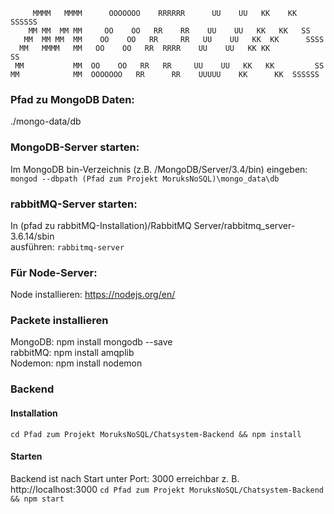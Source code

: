 ```
     MMMM   MMMM      OOOOOOO    RRRRRR      UU    UU   KK    KK  SSSSSS
    MM MM  MM MM     OO    OO   RR    RR    UU    UU   KK   KK   SS
   MM  MM MM  MM    OO    OO   RR     RR   UU    UU   KK  KK      SSSS  
  MM   MMMM   MM   OO    OO   RR  RRRR    UU    UU   KK KK           SS
 MM           MM  OO    OO   RR   RR     UU    UU   KK   KK         SS
MM            MM  OOOOOOO   RR      RR    UUUUU    KK      KK  SSSSSS
```


### Pfad zu MongoDB Daten:
./mongo-data/db

### MongoDB-Server starten:
Im MongoDB bin-Verzeichnis (z.B. /MongoDB/Server/3.4/bin) eingeben:<br>
```mongod --dbpath (Pfad zum Projekt MoruksNoSQL)\mongo_data\db```

### rabbitMQ-Server starten:<br>
In (pfad zu rabbitMQ-Installation)/RabbitMQ Server/rabbitmq_server-3.6.14/sbin<br>
ausführen: ```rabbitmq-server```

### Für Node-Server:<br>
Node installieren: https://nodejs.org/en/

### Packete installieren <br>
MongoDB: npm install mongodb --save<br>
rabbitMQ: npm install amqplib<br>
Nodemon: npm  install nodemon<br>


### Backend

#### Installation

```cd Pfad zum Projekt MoruksNoSQL/Chatsystem-Backend && npm install ```

#### Starten

Backend ist nach Start unter Port: 3000 erreichbar z. B. http://localhost:3000
```cd Pfad zum Projekt MoruksNoSQL/Chatsystem-Backend && npm start ```


